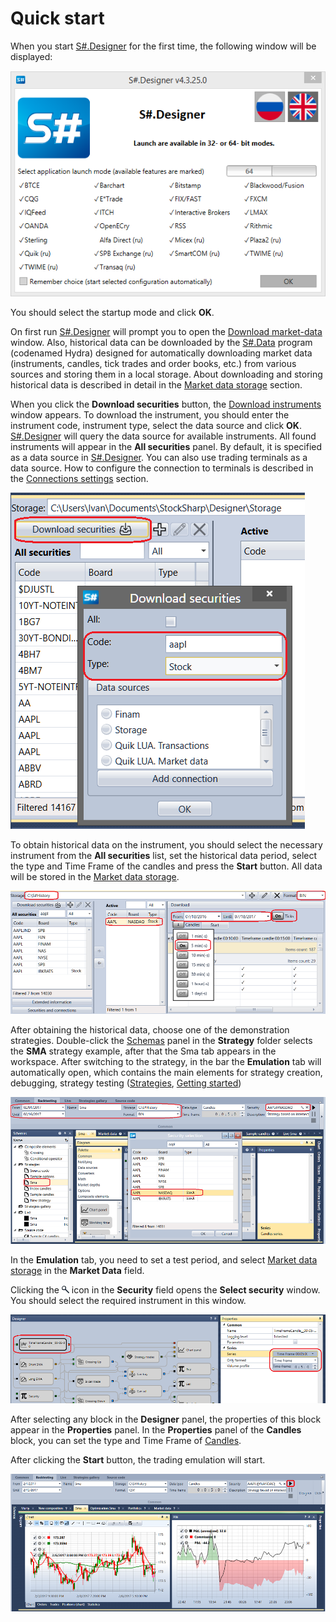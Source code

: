 # Quick start

When you start [S\#.Designer](Designer.md) for the first time, the following window will be displayed:

![Designer Quick start 00](../images/Designer_Quick_start_00.png)

You should select the startup mode and click **OK**.

On first run [S\#.Designer](Designer.md) will prompt you to open the [Download market\-data](Designer_Downloading_data.md) window. Also, historical data can be downloaded by the [S\#.Data](Hydra.md) program (codenamed Hydra) designed for automatically downloading market data (instruments, candles, tick trades and order books, etc.) from various sources and storing them in a local storage. About downloading and storing historical data is described in detail in the [Market data storage](Designer_Repository_of_historical_data.md) section.

When you click the **Download securities** button, the [Download instruments](Designer_Download_instruments.md) window appears. To download the instrument, you should enter the instrument code, instrument type, select the data source and click **OK**. [S\#.Designer](Designer.md) will query the data source for available instruments. All found instruments will appear in the **All securities** panel. By default, it is specified as a data source in [S\#.Designer](Designer.md). You can also use trading terminals as a data source. How to configure the connection to terminals is described in the [Connections settings](Designer_Connection_settings.md) section.

![Designer Quick start 01](../images/Designer_Quick_start_01.png)

To obtain historical data on the instrument, you should select the necessary instrument from the **All securities** list, set the historical data period, select the type and Time Frame of the candles and press the **Start** button. All data will be stored in the [Market data storage](Designer_Repository_of_historical_data.md).

![Designer Quick start 02](../images/Designer_Quick_start_02.png)

After obtaining the historical data, choose one of the demonstration strategies. Double\-click the [Schemas](Designer_Panel_Schemas.md) panel in the **Strategy** folder selects the **SMA** strategy example, after that the Sma tab appears in the workspace. After switching to the strategy, in the bar the **Emulation** tab will automatically open, which contains the main elements for strategy creation, debugging, strategy testing ([Strategies](Designer_Creation_strategy.md), [Getting started](Designer_Example_of_backtesting.md))

![Designer Quick start 03](../images/Designer_Quick_start_03.png)

In the **Emulation** tab, you need to set a test period, and select [Market data storage](Designer_Repository_of_historical_data.md) in the **Market Data** field.

Clicking the ![Designer Quick start 04](../images/Designer_Quick_start_04.png) icon in the **Security** field opens the **Select security** window. You should select the required instrument in this window.

![Designer Quick start 05](../images/Designer_Quick_start_05.png)

After selecting any block in the **Designer** panel, the properties of this block appear in the **Properties** panel. In the **Properties** panel of the **Candles** block, you can set the type and Time Frame of [Candles](Candles.md).

After clicking the **Start** button, the trading emulation will start.

![Designer Quick start 06](../images/Designer_Quick_start_06.png)
